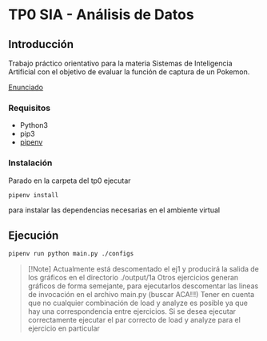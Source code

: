 
# TP0 SIA - Análisis de Datos

## Introducción

Trabajo práctico orientativo para la materia Sistemas de Inteligencia Artificial con el
objetivo de evaluar la función de captura de un Pokemon.

[Enunciado](docs/SIA_TP0.pdf)

### Requisitos

- Python3
- pip3
- [pipenv](https://pypi.org/project/pipenv/)

### Instalación

Parado en la carpeta del tp0 ejecutar

```sh
pipenv install
```

para instalar las dependencias necesarias en el ambiente virtual

## Ejecución


```sh
pipenv run python main.py ./configs
```

>   [!Note]
>   Actualmente está descomentado el ej1 y producirá la salida de los gráficos en el directorio ./output/1a
>   Otros ejercicios generan gráficos de forma semejante, para ejecutarlos descomentar las lineas de invocación en el archivo main.py (buscar ACA!!!)
>   Tener en cuenta que no cualquier combinación de load y analyze es posible ya que hay una correspondencia entre ejercicios. Si se desea ejecutar correctamente ejecutar el par correcto de load y analyze para el ejercicio en particular

